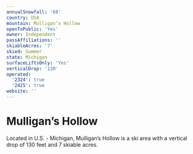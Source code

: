 ```yaml
---
annualSnowfall: '60'
country: USA
mountain: Mulligan’s Hollow
openToPublic: 'Yes'
owner: Independent
passAffiliations: ''
skiableAcres: '7'
skied: Summer
state: Michigan
surfaceLiftsOnly: 'Yes'
verticalDrop: '130'
operated:
  '2324': true
  '2425': true
website: ''
---
```



# Mulligan’s Hollow

Located in U.S. - Michigan, Mulligan’s Hollow is a ski area with a vertical drop of 130 feet and 7 skiable acres.

